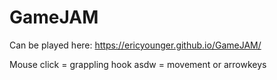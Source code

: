 # GameJAM

Can be played here:
https://ericyounger.github.io/GameJAM/


Mouse click = grappling hook
asdw = movement
or arrowkeys
